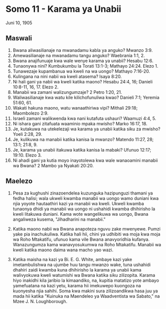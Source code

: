 # Somo 11 - Karama ya Unabii

Juni 10, 1905

## Maswali

1. Bwana aliwasilianaje na mwanadamu kabla ya anguko? Mwanzo 3:9.
2. Amewasilianaje na mwanadamu tangu anguko? Waebrania 1:1, 2.
3. Bwana anajifunuaje kwa wale wenye karama ya unabii? Hesabu 12:6.
4. Tunaonywa nini? Kumbukumbu la Torati 13:1-3; Mathayo 24:24. Elezo 1.
5. Tunawezaje kupambanua wa kweli na wa uongo? Mathayo 7:16-20.
6. Kulingana na nini nabii wa kweli atasema? Isaya 8:20.
7. Ni hali gani ya nabii wa kweli katika maono? Hesabu 24:4, 16; Danieli 10:8-11, 16, 17. Elezo 2.
8. Manabii wa zamani walizungumzaje? 2 Petro 1:20, 21.
9. Waliwasilianaje kwa watu kile kilichofunuliwa kwao? Danieli 7:1; Yeremia 51:60, 61.
10. Wakati hakuna maono, watu wanaathiriwa vipi? Mithali 29:18; Maombolezo 2:9.
11. Israeli zamani walikwenda kwa nani kutafuta ushauri? Waamuzi 4:4, 5.
12. Ni ishara gani zitafuata waaminio mpaka mwisho? Marko 16:17, 18.
13. Je, kutakuwa na utekelezaji wa karama ya unabii katika siku za mwisho? Yoeli 2:28, 29.
14. Je, kulikuwa na manabii katika kanisa la mwanzo? Matendo 11:27, 28; 13:1; 21:8, 9.
15. Je, karama ya unabii itakuwa katika kanisa la mabaki? Ufunuo 12:17; 19:10. Elezo 3.
16. Ni ahadi gani ya kutia moyo inayotolewa kwa wale wanaoamini manabii wa Bwana? 2 Mambo ya Nyakati 20:20.

## Maelezo

1. Pesa za kughushi zinazoendelea kuzunguka hazipunguzi thamani ya fedha halisi; wala ukweli kwamba manabii wa uongo wamo duniani kwa njia yoyote hautaathiri kazi ya manabii wa kweli. Ukweli kwamba tunaonya dhidi ya manabii wa uongo ni ushahidi kwamba dhihirisho la kweli litakuwa duniani. Kama wote wangelikuwa wa uongo, Bwana angaliweza kusema, "Jihadharini na manabii."

2. Katika maono nabii wa Bwana anapoteza nguvu zake mwenyewe. Pumzi yake pia inachukuliwa. Katika hali hii, chini ya udhibiti wa moja kwa moja wa Roho Mtakatifu, ufunuo kama vile Bwana anavyoridhia kufanya. Wanazungumza kama wanavyosukumwa na Roho Mtakatifu. Manabii wa kweli katika maono daima wana macho yao wazi.

3. Katika maisha na kazi ya Bi. E. G. White, ambaye kazi yake imetambulishwa na ujumbe huu tangu mwanzo wake, tuna ushahidi dhahiri zaidi kwamba kuna dhihirisho la karama ya unabii kama walivyokuwa kweli watumishi wa Bwana katika siku zilizopita. Karama hiyo inakidhi kila jaribio la kimaandiko, na, kupitia matatizo yote ambayo yamefuatana na kazi yetu, karama hii imekuwepo kuongoza na kuonyesha njia sahihi. Soma kwa makini sura zilizoandikwa hasa juu ya mada hii katika "Kuinuka na Maendeleo ya Waadventista wa Sabato," na Mzee J. N. Loughborough.
